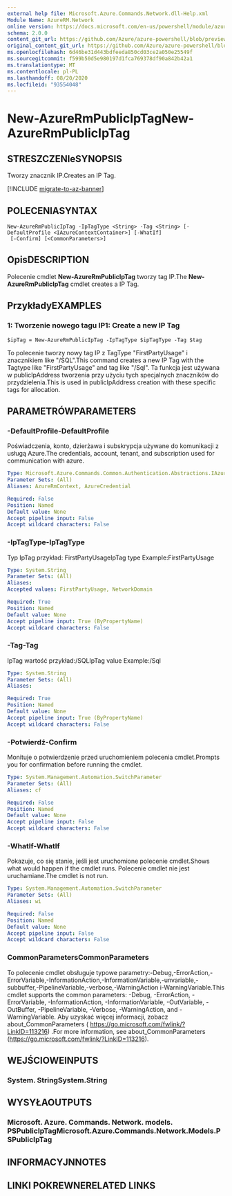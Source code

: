 ```yaml
---
external help file: Microsoft.Azure.Commands.Network.dll-Help.xml
Module Name: AzureRM.Network
online version: https://docs.microsoft.com/en-us/powershell/module/azurerm.network/new-azurermpubliciptag
schema: 2.0.0
content_git_url: https://github.com/Azure/azure-powershell/blob/preview/src/ResourceManager/Network/Commands.Network/help/New-AzureRmPublicIpTag.md
original_content_git_url: https://github.com/Azure/azure-powershell/blob/preview/src/ResourceManager/Network/Commands.Network/help/New-AzureRmPublicIpTag.md
ms.openlocfilehash: 6d46be31d443bdfeeda850cd03ce2a050e25549f
ms.sourcegitcommit: f599b50d5e980197d1fca769378df90a842b42a1
ms.translationtype: MT
ms.contentlocale: pl-PL
ms.lasthandoff: 08/20/2020
ms.locfileid: "93554048"
---
```

# <span data-ttu-id="184ac-101">New-AzureRmPublicIpTag</span><span class="sxs-lookup"><span data-stu-id="184ac-101">New-AzureRmPublicIpTag</span></span>

## <span data-ttu-id="184ac-102">STRESZCZENIe</span><span class="sxs-lookup"><span data-stu-id="184ac-102">SYNOPSIS</span></span>
<span data-ttu-id="184ac-103">Tworzy znacznik IP.</span><span class="sxs-lookup"><span data-stu-id="184ac-103">Creates an IP Tag.</span></span>

[!INCLUDE [migrate-to-az-banner](../../includes/migrate-to-az-banner.md)]

## <span data-ttu-id="184ac-104">POLECENIA</span><span class="sxs-lookup"><span data-stu-id="184ac-104">SYNTAX</span></span>

```
New-AzureRmPublicIpTag -IpTagType <String> -Tag <String> [-DefaultProfile <IAzureContextContainer>] [-WhatIf]
 [-Confirm] [<CommonParameters>]
```

## <span data-ttu-id="184ac-105">Opis</span><span class="sxs-lookup"><span data-stu-id="184ac-105">DESCRIPTION</span></span>
<span data-ttu-id="184ac-106">Polecenie cmdlet **New-AzureRmPublicIpTag** tworzy tag IP.</span><span class="sxs-lookup"><span data-stu-id="184ac-106">The **New-AzureRmPublicIpTag** cmdlet creates a IP Tag.</span></span>

## <span data-ttu-id="184ac-107">Przykłady</span><span class="sxs-lookup"><span data-stu-id="184ac-107">EXAMPLES</span></span>

### <span data-ttu-id="184ac-108">1: Tworzenie nowego tagu IP</span><span class="sxs-lookup"><span data-stu-id="184ac-108">1: Create a new IP Tag</span></span>
```
$ipTag = New-AzureRmPublicIpTag -IpTagType $ipTagType -Tag $tag
```

<span data-ttu-id="184ac-109">To polecenie tworzy nowy tag IP z TagType "FirstPartyUsage" i znacznikiem like "/SQL".</span><span class="sxs-lookup"><span data-stu-id="184ac-109">This command creates a new IP Tag with the Tagtype like "FirstPartyUsage" and tag like "/Sql".</span></span> <span data-ttu-id="184ac-110">Ta funkcja jest używana w publicIpAddress tworzenia przy użyciu tych specjalnych znaczników do przydzielenia.</span><span class="sxs-lookup"><span data-stu-id="184ac-110">This is used in publicIpAddress creation with these specific tags for allocation.</span></span>

## <span data-ttu-id="184ac-111">PARAMETRÓW</span><span class="sxs-lookup"><span data-stu-id="184ac-111">PARAMETERS</span></span>

### <span data-ttu-id="184ac-112">-DefaultProfile</span><span class="sxs-lookup"><span data-stu-id="184ac-112">-DefaultProfile</span></span>
<span data-ttu-id="184ac-113">Poświadczenia, konto, dzierżawa i subskrypcja używane do komunikacji z usługą Azure.</span><span class="sxs-lookup"><span data-stu-id="184ac-113">The credentials, account, tenant, and subscription used for communication with azure.</span></span>

```yaml
Type: Microsoft.Azure.Commands.Common.Authentication.Abstractions.IAzureContextContainer
Parameter Sets: (All)
Aliases: AzureRmContext, AzureCredential

Required: False
Position: Named
Default value: None
Accept pipeline input: False
Accept wildcard characters: False
```

### <span data-ttu-id="184ac-114">-IpTagType</span><span class="sxs-lookup"><span data-stu-id="184ac-114">-IpTagType</span></span>
<span data-ttu-id="184ac-115">Typ IpTag przykład: FirstPartyUsage</span><span class="sxs-lookup"><span data-stu-id="184ac-115">IpTag type Example:FirstPartyUsage</span></span>

```yaml
Type: System.String
Parameter Sets: (All)
Aliases:
Accepted values: FirstPartyUsage, NetworkDomain

Required: True
Position: Named
Default value: None
Accept pipeline input: True (ByPropertyName)
Accept wildcard characters: False
```

### <span data-ttu-id="184ac-116">-Tag</span><span class="sxs-lookup"><span data-stu-id="184ac-116">-Tag</span></span>
<span data-ttu-id="184ac-117">IpTag wartość przykład:/SQL</span><span class="sxs-lookup"><span data-stu-id="184ac-117">IpTag value Example:/Sql</span></span>

```yaml
Type: System.String
Parameter Sets: (All)
Aliases:

Required: True
Position: Named
Default value: None
Accept pipeline input: True (ByPropertyName)
Accept wildcard characters: False
```

### <span data-ttu-id="184ac-118">-Potwierdź</span><span class="sxs-lookup"><span data-stu-id="184ac-118">-Confirm</span></span>
<span data-ttu-id="184ac-119">Monituje o potwierdzenie przed uruchomieniem polecenia cmdlet.</span><span class="sxs-lookup"><span data-stu-id="184ac-119">Prompts you for confirmation before running the cmdlet.</span></span>

```yaml
Type: System.Management.Automation.SwitchParameter
Parameter Sets: (All)
Aliases: cf

Required: False
Position: Named
Default value: None
Accept pipeline input: False
Accept wildcard characters: False
```

### <span data-ttu-id="184ac-120">-WhatIf</span><span class="sxs-lookup"><span data-stu-id="184ac-120">-WhatIf</span></span>
<span data-ttu-id="184ac-121">Pokazuje, co się stanie, jeśli jest uruchomione polecenie cmdlet.</span><span class="sxs-lookup"><span data-stu-id="184ac-121">Shows what would happen if the cmdlet runs.</span></span>
<span data-ttu-id="184ac-122">Polecenie cmdlet nie jest uruchamiane.</span><span class="sxs-lookup"><span data-stu-id="184ac-122">The cmdlet is not run.</span></span>

```yaml
Type: System.Management.Automation.SwitchParameter
Parameter Sets: (All)
Aliases: wi

Required: False
Position: Named
Default value: None
Accept pipeline input: False
Accept wildcard characters: False
```

### <span data-ttu-id="184ac-123">CommonParameters</span><span class="sxs-lookup"><span data-stu-id="184ac-123">CommonParameters</span></span>
<span data-ttu-id="184ac-124">To polecenie cmdlet obsługuje typowe parametry:-Debug,-ErrorAction,-ErrorVariable,-InformationAction,-InformationVariable,-unvariable,-subbuffer,-PipelineVariable,-verbose,-WarningAction i-WarningVariable.</span><span class="sxs-lookup"><span data-stu-id="184ac-124">This cmdlet supports the common parameters: -Debug, -ErrorAction, -ErrorVariable, -InformationAction, -InformationVariable, -OutVariable, -OutBuffer, -PipelineVariable, -Verbose, -WarningAction, and -WarningVariable.</span></span> <span data-ttu-id="184ac-125">Aby uzyskać więcej informacji, zobacz about_CommonParameters ( https://go.microsoft.com/fwlink/?LinkID=113216) .</span><span class="sxs-lookup"><span data-stu-id="184ac-125">For more information, see about_CommonParameters (https://go.microsoft.com/fwlink/?LinkID=113216).</span></span>

## <span data-ttu-id="184ac-126">WEJŚCIOWE</span><span class="sxs-lookup"><span data-stu-id="184ac-126">INPUTS</span></span>

### <span data-ttu-id="184ac-127">System. String</span><span class="sxs-lookup"><span data-stu-id="184ac-127">System.String</span></span>

## <span data-ttu-id="184ac-128">WYSYŁA</span><span class="sxs-lookup"><span data-stu-id="184ac-128">OUTPUTS</span></span>

### <span data-ttu-id="184ac-129">Microsoft. Azure. Commands. Network. models. PSPublicIpTag</span><span class="sxs-lookup"><span data-stu-id="184ac-129">Microsoft.Azure.Commands.Network.Models.PSPublicIpTag</span></span>

## <span data-ttu-id="184ac-130">INFORMACYJN</span><span class="sxs-lookup"><span data-stu-id="184ac-130">NOTES</span></span>

## <span data-ttu-id="184ac-131">LINKI POKREWNE</span><span class="sxs-lookup"><span data-stu-id="184ac-131">RELATED LINKS</span></span>
